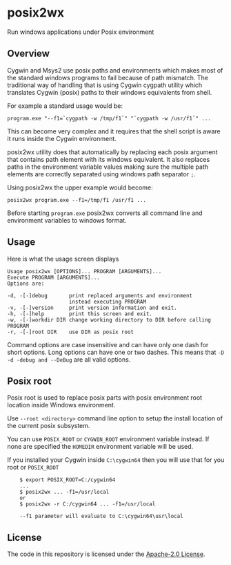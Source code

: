 # posix2wx

Run windows applications under Posix environment

## Overview

Cygwin and Msys2 use posix paths and environments which makes most of
the standard windows programs to fail because of path mismatch.
The traditional way of handling that is using Cygwin cygpath
utility which translates Cygwin (posix) paths to their windows
equivalents from shell.

For example a standard usage would be:
```
program.exe "--f1=`cygpath -w /tmp/f1`" "`cygpath -w /usr/f1`" ...
```
This can become very complex and it requires that the shell
script is aware it runs inside the Cygwin environment.

posix2wx utility does that automatically by replacing each posix
argument that contains path element with its windows equivalent.
It also replaces paths in the environment variable values making
sure the multiple path elements are correctly separated using
windows path separator `;`.

Using posix2wx the upper example would become:
```
posix2wx program.exe --f1=/tmp/f1 /usr/f1 ...
```
Before starting `program.exe` posix2wx converts all command line
and environment variables to windows format.

## Usage

Here is what the usage screen displays
```
Usage posix2wx [OPTIONS]... PROGRAM [ARGUMENTS]...
Execute PROGRAM [ARGUMENTS]...
Options are:

-d, -[-]debug       print replaced arguments and environment
                    instead executing PROGRAM
-v, -[-]version     print version information and exit.
-h, -[-]help        print this screen and exit.
-w, -[-]workdir DIR change working directory to DIR before calling PROGRAM
-r, -[-]root DIR    use DIR as posix root
```

Command options are case insensitive and can have only one dash
for short options. Long options can have one or two dashes.
This means that `-D -d -debug and --DeBug` are all valid options.

## Posix root

Posix root is used to replace posix parts with posix environment root
location inside Windows environment.

Use `--root <directory>` command line option to setup the install location
of the current posix subsystem.

You can use `POSIX_ROOT` or `CYGWIN_ROOT` environment variable instead.
If none are specified the `HOMEDIR` environment variable will be used.


If you installed your Cygwin inside `C:\cygwin64` then you will use
that for you root or `POSIX_ROOT`
```
    $ export POSIX_ROOT=C:/cygwin64
    ...
    $ posix2wx ... -f1=/usr/local
    or
    $ posix2wx -r C:/cygwin64 ... -f1=/usr/local

    --f1 parameter will evaluate to C:\cygwin64\usr\local
```

## License

The code in this repository is licensed under the [Apache-2.0 License](LICENSE.txt).
